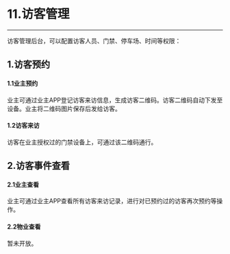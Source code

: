 # 11.访客管理

---

访客管理后台，可以配置访客人员、门禁、停车场、时间等权限：



## 1.访客预约

#### 1.1业主预约

业主可通过业主APP登记访客来访信息，生成访客二维码。访客二维码自动下发至设备。业主将二维码图片保存后发给访客。
#### 1.2访客来访
访客在业主授权过的门禁设备上，可通过该二维码通行。



## 2.访客事件查看
#### 2.1业主查看
业主可通过业主APP查看所有访客来访记录，进行对已预约过的访客再次预约等操作。
#### 2.2物业查看
暂未开放。

